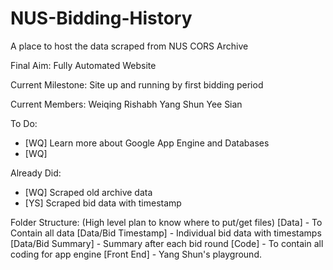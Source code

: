 NUS-Bidding-History
===================

A place to host the data scraped from NUS CORS Archive

Final Aim: Fully Automated Website

Current Milestone: Site up and running by first bidding period

Current Members: 
Weiqing
Rishabh
Yang Shun
Yee Sian

To Do:
- [WQ] Learn more about Google App Engine and Databases
- [WQ] 


Already Did:
- [WQ] Scraped old archive data
- [YS] Scraped bid data with timestamp

Folder Structure: (High level plan to know where to put/get files)
[Data] - To Contain all data
[Data/Bid Timestamp] - Individual bid data with timestamps
[Data/Bid Summary] - Summary after each bid round
[Code] - To contain all coding for app engine
[Front End] - Yang Shun's playground.
